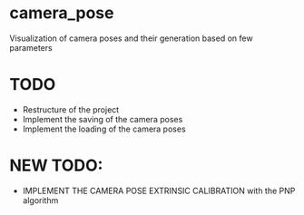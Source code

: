 # camera_pose
Visualization of camera poses and their generation based on few parameters

# TODO
- Restructure of the project
- Implement the saving of the camera poses
- Implement the loading of the camera poses


# NEW TODO:
- IMPLEMENT THE CAMERA POSE EXTRINSIC CALIBRATION with the PNP algorithm

